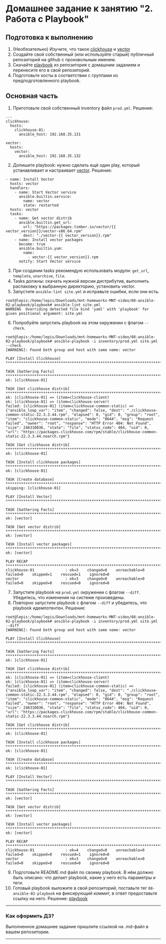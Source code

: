 # Домашнее задание к занятию "2. Работа с Playbook"

## Подготовка к выполнению

1. (Необязательно) Изучите, что такое [clickhouse](https://www.youtube.com/watch?v=fjTNS2zkeBs) и [vector](https://www.youtube.com/watch?v=CgEhyffisLY)
2. Создайте свой собственный (или используйте старый) публичный репозиторий на github с произвольным именем.
3. Скачайте [playbook](./playbook/) из репозитория с домашним заданием и перенесите его в свой репозиторий.
4. Подготовьте хосты в соответствии с группами из предподготовленного playbook.

## Основная часть

1. Приготовьте свой собственный inventory файл `prod.yml`.
Решение:  
```
---
clickhouse:
  hosts:
    clickhouse-01:
      ansible_host: 192.168.35.131

vector:
  hosts:
    vector:
      ansible_host: 192.168.35.132
```
2. Допишите playbook: нужно сделать ещё один play, который устанавливает и настраивает [vector](https://vector.dev).
Решение:
```
- name: Install Vector
  hosts: vector
  handlers:
    - name: Start Vector service
      ansible.builtin.service:
        name: vector
        state: restarted
  hosts: vector
  tasks:
    - name: Get vector distrib
      ansible.builtin.get_url:
        url: "https://packages.timber.io/vector/{{ vector_version}}/vector-x86_64.rpm"
        dest: "./vector-{{ vector_version}}.rpm"
    - name: Install vector packages
      become: true
      ansible.builtin.yum:
        name:
          - vector-{{ vector_version}}.rpm
      notify: Start Vector service
```
3. При создании tasks рекомендую использовать модули: `get_url`, `template`, `unarchive`, `file`.
4. Tasks должны: скачать нужной версии дистрибутив, выполнить распаковку в выбранную директорию, установить vector.
5. Запустите `ansible-lint site.yml` и исправьте ошибки, если они есть.
```
root@lepis:/home/lepis/Downloads/mnt-homeworks-MNT-video/08-ansible-02-playbook/playbook# ansible-lint site.yml
WARNING  Overriding detected file kind 'yaml' with 'playbook' for given positional argument: site.yml
```
6. Попробуйте запустить playbook на этом окружении с флагом `--check`.
```
root@lepis:/home/lepis/Downloads/mnt-homeworks-MNT-video/08-ansible-02-playbook/playbook# ansible-playbook -i inventory/prod.yml site.yml --check
[WARNING]: Found both group and host with same name: vector

PLAY [Install Clickhouse] *********************************************************************************************************************************************************************************

TASK [Gathering Facts] ************************************************************************************************************************************************************************************
ok: [clickhouse-01]

TASK [Get clickhouse distrib] *****************************************************************************************************************************************************************************
ok: [clickhouse-01] => (item=clickhouse-client)
ok: [clickhouse-01] => (item=clickhouse-server)
failed: [clickhouse-01] (item=clickhouse-common-static) => {"ansible_loop_var": "item", "changed": false, "dest": "./clickhouse-common-static-22.3.3.44.rpm", "elapsed": 0, "gid": 0, "group": "root", "item": "clickhouse-common-static", "mode": "0644", "msg": "Request failed", "owner": "root", "response": "HTTP Error 404: Not Found", "size": 246310036, "state": "file", "status_code": 404, "uid": 0, "url": "https://packages.clickhouse.com/rpm/stable/clickhouse-common-static-22.3.3.44.noarch.rpm"}

TASK [Get clickhouse distrib] *****************************************************************************************************************************************************************************
ok: [clickhouse-01]

TASK [Install clickhouse packages] ************************************************************************************************************************************************************************
ok: [clickhouse-01]

TASK [Create database] ************************************************************************************************************************************************************************************
skipping: [clickhouse-01]

PLAY [Install Vector] *************************************************************************************************************************************************************************************

TASK [Gathering Facts] ************************************************************************************************************************************************************************************
ok: [vector]

TASK [Get vector distrib] *********************************************************************************************************************************************************************************
ok: [vector]

TASK [Install vector packages] ****************************************************************************************************************************************************************************
ok: [vector]

PLAY RECAP ************************************************************************************************************************************************************************************************
clickhouse-01              : ok=3    changed=0    unreachable=0    failed=0    skipped=1    rescued=1    ignored=0   
vector                     : ok=3    changed=0    unreachable=0    failed=0    skipped=0    rescued=0    ignored=0  
```
7. Запустите playbook на `prod.yml` окружении с флагом `--diff`. Убедитесь, что изменения на системе произведены.
8. Повторно запустите playbook с флагом `--diff` и убедитесь, что playbook идемпотентен.
Решение:
```
root@lepis:/home/lepis/Downloads/mnt-homeworks-MNT-video/08-ansible-02-playbook/playbook# ansible-playbook -i inventory/prod.yml site.yml --diff
[WARNING]: Found both group and host with same name: vector

PLAY [Install Clickhouse] *********************************************************************************************************************************************************************************

TASK [Gathering Facts] ************************************************************************************************************************************************************************************
ok: [clickhouse-01]

TASK [Get clickhouse distrib] *****************************************************************************************************************************************************************************
ok: [clickhouse-01] => (item=clickhouse-client)
ok: [clickhouse-01] => (item=clickhouse-server)
failed: [clickhouse-01] (item=clickhouse-common-static) => {"ansible_loop_var": "item", "changed": false, "dest": "./clickhouse-common-static-22.3.3.44.rpm", "elapsed": 0, "gid": 0, "group": "root", "item": "clickhouse-common-static", "mode": "0644", "msg": "Request failed", "owner": "root", "response": "HTTP Error 404: Not Found", "size": 246310036, "state": "file", "status_code": 404, "uid": 0, "url": "https://packages.clickhouse.com/rpm/stable/clickhouse-common-static-22.3.3.44.noarch.rpm"}

TASK [Get clickhouse distrib] *****************************************************************************************************************************************************************************
ok: [clickhouse-01]

TASK [Install clickhouse packages] ************************************************************************************************************************************************************************
ok: [clickhouse-01]

TASK [Create database] ************************************************************************************************************************************************************************************
ok: [clickhouse-01]

PLAY [Install Vector] *************************************************************************************************************************************************************************************

TASK [Gathering Facts] ************************************************************************************************************************************************************************************
ok: [vector]

TASK [Get vector distrib] *********************************************************************************************************************************************************************************
ok: [vector]

TASK [Install vector packages] ****************************************************************************************************************************************************************************
ok: [vector]

PLAY RECAP ************************************************************************************************************************************************************************************************
clickhouse-01              : ok=4    changed=0    unreachable=0    failed=0    skipped=0    rescued=1    ignored=0   
vector                     : ok=3    changed=0    unreachable=0    failed=0    skipped=0    rescued=0    ignored=0   
```
9. Подготовьте README.md файл по своему playbook. В нём должно быть описано: что делает playbook, какие у него есть параметры и теги.
10. Готовый playbook выложите в свой репозиторий, поставьте тег `08-ansible-02-playbook` на фиксирующий коммит, в ответ предоставьте ссылку на него.
Решение:
[playbook]()

---

### Как оформить ДЗ?

Выполненное домашнее задание пришлите ссылкой на .md-файл в вашем репозитории.

---

